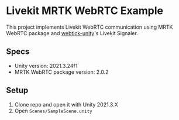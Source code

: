 # Livekit MRTK WebRTC Example

This project implements Livekit WebRTC communication using MRTK WebRTC package and [webtick-unity](https://github.com/chef-studios-inc/webtick-unity/)'s Livekit Signaler.

## Specs 
 - Unity version: 2021.3.24f1
 - MRTK WebRTC package version: 2.0.2

## Setup
 1. Clone repo and open it with Unity 2021.3.X
 2. Open `Scenes/SampleScene.unity`
